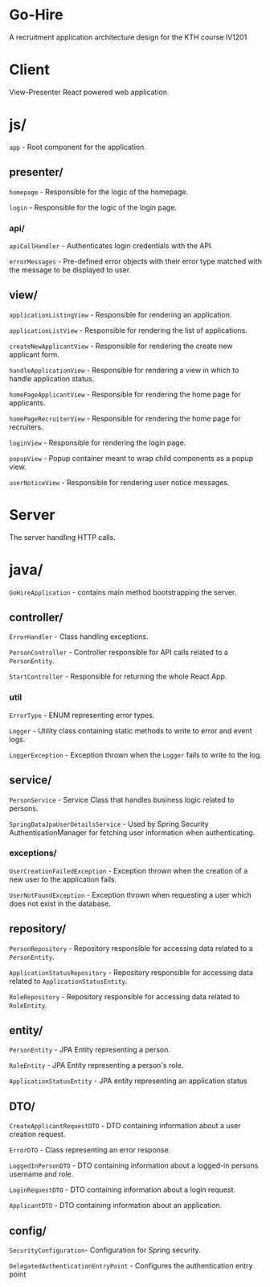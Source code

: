 # Go-Hire 
A recruitment application architecture design for the KTH course IV1201 

# Client
View-Presenter React powered web application.

# js/

`app` - Root component for the application.

## presenter/

`homepage` - Responsible for the logic of the homepage.

`login` - Responsible for the logic of the login page.

### api/

`apiCallHandler` - Authenticates login credentials with the API.

`errorMessages` - Pre-defined error objects with their error type matched with the message to be displayed to user.

## view/
`applicationListingView` - Responsible for rendering an application.

`applicationListView` - Responsible for rendering the list of applications.

`createNewApplicantView` - Responsible for rendering the create new applicant form.

`handleApplicationView` - Responsible for rendering a view in which to handle application status.

`homePageApplicantView` - Responsible for rendering the home page for applicants.

`homePageRecruiterView` - Responsible for rendering the home page for recruiters.

`loginView` - Responsible for rendering the login page.

`popupView` - Popup container meant to wrap child components as a popup view.

`userNoticeView` - Responsible for rendering user notice messages.

# Server
The server handling HTTP calls.

# java/

`GoHireApplication` - contains main method bootstrapping the server.

## controller/

`ErrorHandler` - Class handling exceptions.

`PersonController` - Controller responsible for API calls related to a `PersonEntity`.

`StartController` - Responsible for returning the whole React App.

### util

`ErrorType` - ENUM representing error types.

`Logger` - Utility class containing static methods to write to error and event logs.

`LoggerException` - Exception thrown when the `Logger` fails to write to the log.

## service/
`PersonService` - Service Class that handles business logic related to persons.

`SpringDataJpaUserDetailsService` - Used by Spring Security AuthenticationManager for fetching user information when authenticating.

### exceptions/

`UserCreationFailedException` - Exception thrown when the creation of a new user to the application fails.

`UserNotFoundException` - Exception thrown when requesting a user which does not exist in the database.

## repository/
`PersonRepository` - Repository responsible for accessing data related to a `PersonEntity`.

`ApplicationStatusRepository` - Repository responsible for accessing data related to `ApplicationStatusEntity`.

`RoleRepository` - Repository responsible for accessing data related to `RoleEntity`.

## entity/ 
`PersonEntity` - JPA Entity representing a person.

`RoleEntity` - JPA Entity representing a person's role.

`ApplicationStatusEntity` - JPA entity representing an application status

## DTO/ 
`CreateApplicantRequestDTO` - DTO containing information about a user creation request.

`ErrorDTO` - Class representing an error response.

`LoggedInPersonDTO` - DTO containing information about a logged-in persons username and role.

`LoginRequestDTO` - DTO containing information about a login request.

`ApplicantDTO` - DTO containing information about an application.

## config/
`SecurityConfiguration`- Configuration for Spring security.

`DelegatedAuthenticationEntryPoint` - Configures the authentication entry point